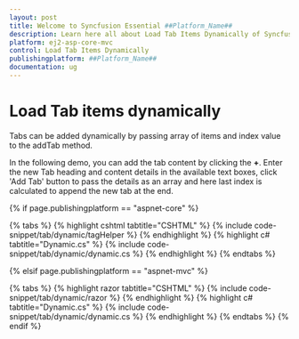 ```yaml
---
layout: post
title: Welcome to Syncfusion Essential ##Platform_Name##
description: Learn here all about Load Tab Items Dynamically of Syncfusion Essential ##Platform_Name## widgets based on HTML5 and jQuery.
platform: ej2-asp-core-mvc
control: Load Tab Items Dynamically
publishingplatform: ##Platform_Name##
documentation: ug
---
```



# Load Tab items dynamically

Tabs can be added dynamically by passing array of items and index value to the addTab method.

In the following demo, you can add the tab content by clicking the **+**. Enter the new Tab heading and  content details in the available text boxes, click 'Add Tab' button to pass the details as an array and here last index is calculated to append the new tab at the end.

{% if page.publishingplatform == "aspnet-core" %}

{% tabs %}
{% highlight cshtml tabtitle="CSHTML" %}
{% include code-snippet/tab/dynamic/tagHelper %}
{% endhighlight %}
{% highlight c# tabtitle="Dynamic.cs" %}
{% include code-snippet/tab/dynamic/dynamic.cs %}
{% endhighlight %}
{% endtabs %}

{% elsif page.publishingplatform == "aspnet-mvc" %}

{% tabs %}
{% highlight razor tabtitle="CSHTML" %}
{% include code-snippet/tab/dynamic/razor %}
{% endhighlight %}
{% highlight c# tabtitle="Dynamic.cs" %}
{% include code-snippet/tab/dynamic/dynamic.cs %}
{% endhighlight %}
{% endtabs %}
{% endif %}



